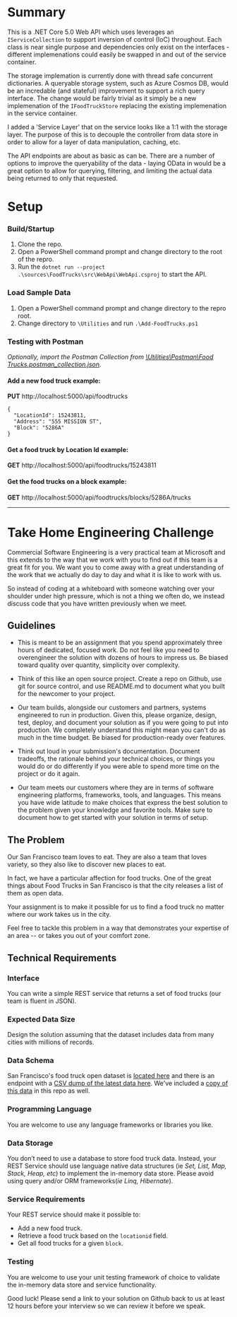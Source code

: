 # Summary

This is a .NET Core 5.0 Web API which uses leverages an `IServiceCollection` to support inversion of control (IoC) throughout. Each class is near single purpose and dependencies only exist on the interfaces - different implemenations could easily be swapped in and out of the service container.

The storage implemation is currently done with thread safe concurrent dictionaries. A queryable storage system, such as Azure Cosmos DB, would be an incredable (and stateful) improvement to support a rich query interface. The change would be fairly trivial as it simply be a new implemenation of the `IFoodTruckStore` replacing the existing implemenation in the service container.

I added a 'Service Layer' that on the service looks like a 1:1 with the storage layer. The purpose of this is to decouple the controller from data store in order to allow for a layer of data manipulation, caching, etc.

The API endpoints are about as basic as can be. There are a number of options to improve the queryability of the data - laying OData in would be a great option to allow for querying, filtering, and limiting the actual data being returned to only that requested.

# Setup

### Build/Startup
1. Clone the repo.
2. Open a PowerShell command prompt and change directory to the root of the repro.
3. Run the `dotnet run --project .\sources\FoodTrucks\src\WebApi\WebApi.csproj` to start the API.

### Load Sample Data
1. Open a PowerShell command prompt and change directory to the repro root.
2. Change directory to `\Utilities` and run `.\Add-FoodTrucks.ps1`

### Testing with Postman
*Optionally, import the Postman Collection from [\Utilities\Postman\Food Trucks.postman_collection.json](https://github.com/skimber1/take-home-engineering-challenge/blob/main/Utilities/Add-FoodTrucks.ps1).*

#### Add a new food truck example:
**PUT** http://localhost:5000/api/foodtrucks  

```
{  
  "LocationId": 15243811,  
  "Address": "555 MISSION ST",  
  "Block": "5286A"
}
```

#### Get a food truck by Location Id example:
**GET** http://localhost:5000/api/foodtrucks/15243811

#### Get the food trucks on a block example:
**GET** http://localhost:5000/api/foodtrucks/blocks/5286A/trucks


___


# Take Home Engineering Challenge

Commercial Software Engineering is a very practical team at Microsoft and this extends to the way that we work with you to find out if this team is a great fit for you. We want you to come away with a great understanding of the work that we actually do day to day and what it is like to work with us.

So instead of coding at a whiteboard with someone watching over your shoulder under high pressure, which is not a thing we often do, we instead discuss code that you have written previously when we meet.

## Guidelines

-   This is meant to be an assignment that you spend approximately three hours of dedicated, focused work. Do not feel like you need to overengineer the solution with dozens of hours to impress us. Be biased toward quality over quantity, simplicity over complexity.

-   Think of this like an open source project. Create a repo on Github, use git for source control, and use README.md to document what you built for the newcomer to your project.

-   Our team builds, alongside our customers and partners, systems engineered to run in production. Given this, please organize, design, test, deploy, and document your solution as if you were going to put into production. We completely understand this might mean you can't do as much in the time budget. Be biased for production-ready over features.

-   Think out loud in your submission's documentation. Document tradeoffs, the rationale behind your technical choices, or things you would do or do differently if you were able to spend more time on the project or do it again.

-   Our team meets our customers where they are in terms of software engineering platforms, frameworks, tools, and languages. This means you have wide latitude to make choices that express the best solution to the problem given your knowledge and favorite tools. Make sure to document how to get started with your solution in terms of setup.

## The Problem

Our San Francisco team loves to eat. They are also a team that loves variety, so they also like to discover new places to eat.

In fact, we have a particular affection for food trucks. One of the great things about Food Trucks in San Francisco is that the city releases a list of them as open data.

Your assignment is to make it possible for us to find a food truck no matter where our work takes us in the city.

Feel free to tackle this problem in a way that demonstrates your expertise of an area -- or takes you out of your comfort zone.

## Technical Requirements

### Interface

You can write a simple REST service that returns a set of food trucks (our team is fluent in JSON).

### Expected Data Size

Design the solution assuming that the dataset includes data from many cities with millions of records.

### Data Schema

San Francisco's food truck open dataset is [located here](https://data.sfgov.org/Economy-and-Community/Mobile-Food-Facility-Permit/rqzj-sfat/data) and there is an endpoint with a [CSV dump of the latest data here](https://data.sfgov.org/api/views/rqzj-sfat/rows.csv). We've included a [copy of this data](./Mobile_Food_Facility_Permit.csv) in this repo as well.

### Programming Language 

You are welcome to use any language frameworks or libraries you like. 

### Data Storage

You don’t need to use a database to store food truck data. Instead, your REST Service should use language native data structures (ie _Set, List, Map, Stack, Heap, etc_) to implement the in-memory data store. Please avoid using query and/or ORM frameworks(_ie Linq, Hibernate_).

### Service Requirements

Your REST service should make it possible to:

- Add a new food truck.
- Retrieve a food truck based on the `locationid` field.
- Get all food trucks for a given `block`.

### Testing

You are welcome to use your unit testing framework of choice to validate the in-memory data store and service functionality.

Good luck! Please send a link to your solution on Github back to us at least 12 hours before your interview so we can review it before we speak.
